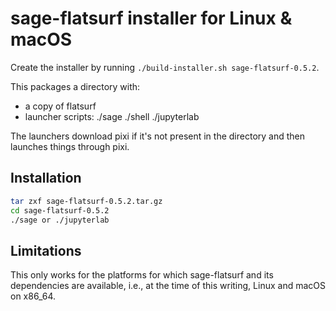 # sage-flatsurf installer for Linux & macOS

Create the installer by running `./build-installer.sh sage-flatsurf-0.5.2`.

This packages a directory with:

* a copy of flatsurf
* launcher scripts: ./sage ./shell ./jupyterlab

The launchers download pixi if it's not present in the directory and then
launches things through pixi.

## Installation

```sh
tar zxf sage-flatsurf-0.5.2.tar.gz
cd sage-flatsurf-0.5.2
./sage or ./jupyterlab
```

## Limitations

This only works for the platforms for which sage-flatsurf and its dependencies
are available, i.e., at the time of this writing, Linux and macOS on x86\_64.
